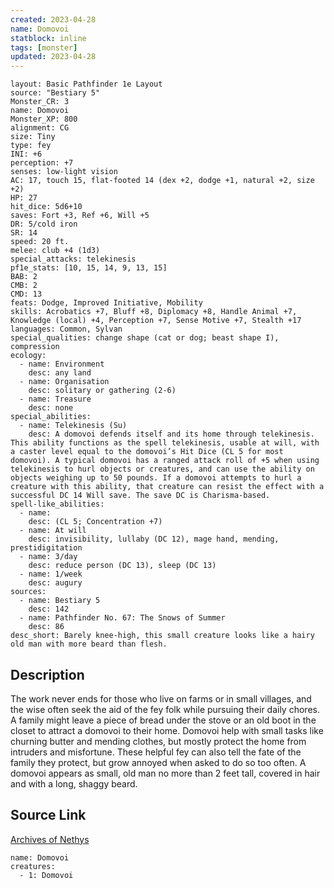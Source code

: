 ```yaml
---
created: 2023-04-28
name: Domovoi
statblock: inline
tags: [monster]
updated: 2023-04-28
---
```

```statblock
layout: Basic Pathfinder 1e Layout
source: "Bestiary 5"
Monster_CR: 3
name: Domovoi
Monster_XP: 800
alignment: CG
size: Tiny
type: fey
INI: +6
perception: +7
senses: low-light vision
AC: 17, touch 15, flat-footed 14 (dex +2, dodge +1, natural +2, size +2)
HP: 27
hit_dice: 5d6+10
saves: Fort +3, Ref +6, Will +5
DR: 5/cold iron
SR: 14
speed: 20 ft.
melee: club +4 (1d3)
special_attacks: telekinesis
pf1e_stats: [10, 15, 14, 9, 13, 15]
BAB: 2
CMB: 2
CMD: 13
feats: Dodge, Improved Initiative, Mobility
skills: Acrobatics +7, Bluff +8, Diplomacy +8, Handle Animal +7, Knowledge (local) +4, Perception +7, Sense Motive +7, Stealth +17
languages: Common, Sylvan
special_qualities: change shape (cat or dog; beast shape I), compression
ecology:
  - name: Environment
    desc: any land
  - name: Organisation
    desc: solitary or gathering (2-6)
  - name: Treasure
    desc: none
special_abilities:
  - name: Telekinesis (Su)
    desc: A domovoi defends itself and its home through telekinesis. This ability functions as the spell telekinesis, usable at will, with a caster level equal to the domovoi’s Hit Dice (CL 5 for most domovoi). A typical domovoi has a ranged attack roll of +5 when using telekinesis to hurl objects or creatures, and can use the ability on objects weighing up to 50 pounds. If a domovoi attempts to hurl a creature with this ability, that creature can resist the effect with a successful DC 14 Will save. The save DC is Charisma-based.
spell-like_abilities:
  - name:
    desc: (CL 5; Concentration +7)
  - name: At will
    desc: invisibility, lullaby (DC 12), mage hand, mending, prestidigitation
  - name: 3/day
    desc: reduce person (DC 13), sleep (DC 13)
  - name: 1/week
    desc: augury
sources:
  - name: Bestiary 5
    desc: 142
  - name: Pathfinder No. 67: The Snows of Summer
    desc: 86
desc_short: Barely knee-high, this small creature looks like a hairy old man with more beard than flesh.
```
## Description
The work never ends for those who live on farms or in small villages, and the wise often seek the aid of the fey folk while pursuing their daily chores. A family might leave a piece of bread under the stove or an old boot in the closet to attract a domovoi to their home. Domovoi help with small tasks like churning butter and mending clothes, but mostly protect the home from intruders and misfortune. These helpful fey can also tell the fate of the family they protect, but grow annoyed when asked to do so too often. A domovoi appears as small, old man no more than 2 feet tall, covered in hair and with a long, shaggy beard.
## Source Link
[Archives of Nethys](https://aonprd.com/MonsterDisplay.aspx?ItemName=Domovoi)
```encounter-table
name: Domovoi
creatures:
  - 1: Domovoi
```
